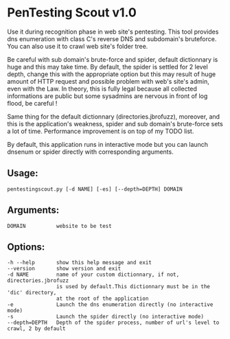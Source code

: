 # PenTesting Scout v1.0
                               
Use it during recognition phase in web site's pentesting. This tool provides
dns enumeration with class C's reverse DNS and subdomain's bruteforce.
You can also use it to crawl web site's folder tree.
 
Be careful with sub domain's brute-force and spider, default
dictionnary is huge and this may take time. By default, the spider is settled for
2 level depth, change this with the appropriate option but this may result of
huge amount of HTTP request and possible problem with web's site's admin, even
with the Law. In theory, this is fully legal because all collected informations
are public but some sysadmins are nervous in front of log flood, be careful !

Same thing for the default dictionnary (directories.jbrofuzz), moreover, and this is
the application's weakness, spider and sub domain's brute-force sets a lot of time.
Performance improvement is on top of my TODO list.

By default, this application runs in interactive mode but you can launch dnsenum
or spider directly with corresponding arguments.

## Usage:

    pentestingscout.py [-d NAME] [-es] [--depth=DEPTH] DOMAIN

## Arguments:
    DOMAIN          website to be test

## Options:
    -h --help       show this help message and exit
    --version       show version and exit
    -d NAME         name of your custom dictionnary, if not, directories.jbrofuzz
                    is used by default.This dictionnary must be in the 'dic' directory,
                    at the root of the application
    -e              Launch the dns enumeration directly (no interactive mode)
    -s              Launch the spider directly (no interactive mode)
    --depth=DEPTH   Depth of the spider process, number of url's level to crawl, 2 by default
